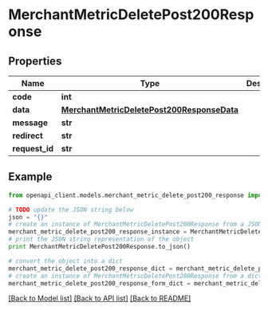 # MerchantMetricDeletePost200Response


## Properties

Name | Type | Description | Notes
------------ | ------------- | ------------- | -------------
**code** | **int** |  | [optional] 
**data** | [**MerchantMetricDeletePost200ResponseData**](MerchantMetricDeletePost200ResponseData.md) |  | [optional] 
**message** | **str** |  | [optional] 
**redirect** | **str** |  | [optional] 
**request_id** | **str** |  | [optional] 

## Example

```python
from openapi_client.models.merchant_metric_delete_post200_response import MerchantMetricDeletePost200Response

# TODO update the JSON string below
json = "{}"
# create an instance of MerchantMetricDeletePost200Response from a JSON string
merchant_metric_delete_post200_response_instance = MerchantMetricDeletePost200Response.from_json(json)
# print the JSON string representation of the object
print MerchantMetricDeletePost200Response.to_json()

# convert the object into a dict
merchant_metric_delete_post200_response_dict = merchant_metric_delete_post200_response_instance.to_dict()
# create an instance of MerchantMetricDeletePost200Response from a dict
merchant_metric_delete_post200_response_form_dict = merchant_metric_delete_post200_response.from_dict(merchant_metric_delete_post200_response_dict)
```
[[Back to Model list]](../README.md#documentation-for-models) [[Back to API list]](../README.md#documentation-for-api-endpoints) [[Back to README]](../README.md)


